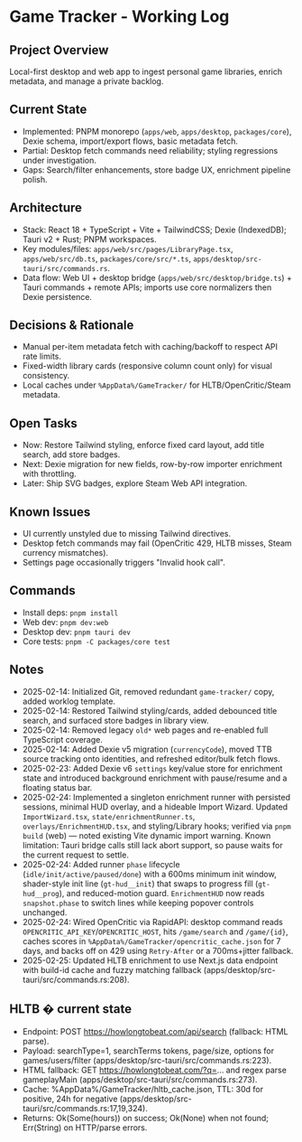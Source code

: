 # Game Tracker - Working Log

## Project Overview
Local-first desktop and web app to ingest personal game libraries, enrich metadata, and manage a private backlog.

## Current State
- Implemented: PNPM monorepo (`apps/web`, `apps/desktop`, `packages/core`), Dexie schema, import/export flows, basic metadata fetch.
- Partial: Desktop fetch commands need reliability; styling regressions under investigation.
- Gaps: Search/filter enhancements, store badge UX, enrichment pipeline polish.

## Architecture
- Stack: React 18 + TypeScript + Vite + TailwindCSS; Dexie (IndexedDB); Tauri v2 + Rust; PNPM workspaces.
- Key modules/files: `apps/web/src/pages/LibraryPage.tsx`, `apps/web/src/db.ts`, `packages/core/src/*.ts`, `apps/desktop/src-tauri/src/commands.rs`.
- Data flow: Web UI + desktop bridge (`apps/web/src/desktop/bridge.ts`) + Tauri commands + remote APIs; imports use core normalizers then Dexie persistence.

## Decisions & Rationale
- Manual per-item metadata fetch with caching/backoff to respect API rate limits.
- Fixed-width library cards (responsive column count only) for visual consistency.
- Local caches under `%AppData%/GameTracker/` for HLTB/OpenCritic/Steam metadata.

## Open Tasks
- Now: Restore Tailwind styling, enforce fixed card layout, add title search, add store badges.
- Next: Dexie migration for new fields, row-by-row importer enrichment with throttling.
- Later: Ship SVG badges, explore Steam Web API integration.

## Known Issues
- UI currently unstyled due to missing Tailwind directives.
- Desktop fetch commands may fail (OpenCritic 429, HLTB misses, Steam currency mismatches).
- Settings page occasionally triggers "Invalid hook call".

## Commands
- Install deps: `pnpm install`
- Web dev: `pnpm dev:web`
- Desktop dev: `pnpm tauri dev`
- Core tests: `pnpm -C packages/core test`

## Notes
- 2025-02-14: Initialized Git, removed redundant `game-tracker/` copy, added worklog template.
- 2025-02-14: Restored Tailwind styling/cards, added debounced title search, and surfaced store badges in library view.
- 2025-02-14: Removed legacy `old*` web pages and re-enabled full TypeScript coverage.
- 2025-02-14: Added Dexie v5 migration (`currencyCode`), moved TTB source tracking onto identities, and refreshed editor/bulk fetch flows.
- 2025-02-23: Added Dexie v6 `settings` key/value store for enrichment state and introduced background enrichment with pause/resume and a floating status bar.
- 2025-02-24: Implemented a singleton enrichment runner with persisted sessions, minimal HUD overlay, and a hideable Import Wizard. Updated `ImportWizard.tsx`, `state/enrichmentRunner.ts`, `overlays/EnrichmentHUD.tsx`, and styling/Library hooks; verified via `pnpm build` (web) — noted existing Vite dynamic import warning. Known limitation: Tauri bridge calls still lack abort support, so pause waits for the current request to settle.
- 2025-02-24: Added runner `phase` lifecycle (`idle/init/active/paused/done`) with a 600ms minimum init window, shader-style init line (`gt-hud__init`) that swaps to progress fill (`gt-hud__prog`), and reduced-motion guard. `EnrichmentHUD` now reads `snapshot.phase` to switch lines while keeping popover controls unchanged.
- 2025-02-24: Wired OpenCritic via RapidAPI: desktop command reads `OPENCRITIC_API_KEY`/`OPENCRITIC_HOST`, hits `/game/search` and `/game/{id}`, caches scores in `%AppData%/GameTracker/opencritic_cache.json` for 7 days, and backs off on 429 using `Retry-After` or a 700ms+jitter fallback.
- 2025-02-25: Updated HLTB enrichment to use Next.js data endpoint with build-id cache and fuzzy matching fallback (apps/desktop/src-tauri/src/commands.rs:208).
## HLTB � current state
- Endpoint: POST https://howlongtobeat.com/api/search (fallback: HTML parse).
- Payload: searchType=1, searchTerms tokens, page/size, options for games/users/filter (apps/desktop/src-tauri/src/commands.rs:223).
- HTML fallback: GET https://howlongtobeat.com/?q=... and regex parse gameplayMain (apps/desktop/src-tauri/src/commands.rs:273).
- Cache: %AppData%/GameTracker/hltb_cache.json, TTL: 30d for positive, 24h for negative (apps/desktop/src-tauri/src/commands.rs:17,19,324).
- Returns: Ok(Some(hours)) on success; Ok(None) when not found; Err(String) on HTTP/parse errors.

